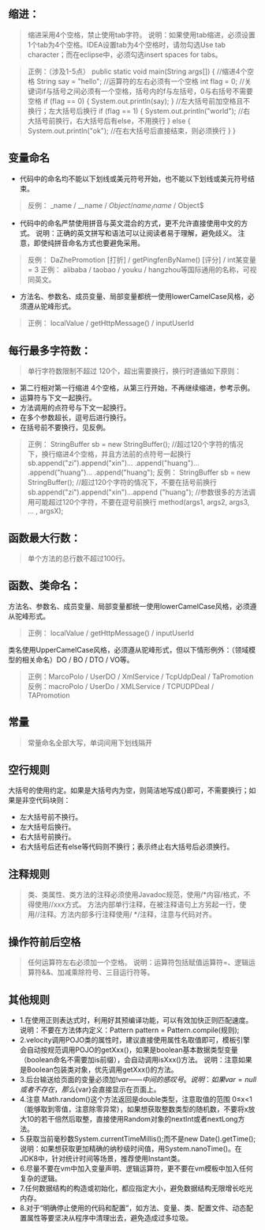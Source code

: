 ## 缩进：
>缩进采用4个空格，禁止使用tab字符。
说明：如果使用tab缩进，必须设置1个tab为4个空格。IDEA设置tab为4个空格时，请勿勾选Use tab character；而在eclipse中，必须勾选insert spaces for tabs。

>正例：（涉及1-5点）
public static void main(String args[]) {
	//缩进4个空格
	String say = "hello";
	//运算符的左右必须有一个空格
	int flag = 0;
	//关键词if与括号之间必须有一个空格，括号内的f与左括号，0与右括号不需要空格
	if (flag == 0) {
		System.out.println(say);
	}
	//左大括号前加空格且不换行；左大括号后换行
	if (flag == 1) {
		System.out.println("world");
		//右大括号前换行，右大括号后有else，不用换行
	} else {
		System.out.println("ok");
		//在右大括号后直接结束，则必须换行
	}
}

## 变量命名
- 代码中的命名均不能以下划线或美元符号开始，也不能以下划线或美元符号结束。
>反例： _name / __name / $Object / name_ / name$ / Object$

- 代码中的命名严禁使用拼音与英文混合的方式，更不允许直接使用中文的方式。
说明：正确的英文拼写和语法可以让阅读者易于理解，避免歧义。 注意，即使纯拼音命名方式也要避免采用。
>反例： DaZhePromotion [打折] / getPingfenByName()  [评分] / int某变量 = 3
正例： alibaba / taobao / youku / hangzhou等国际通用的名称，可视同英文。

- 方法名、参数名、成员变量、局部变量都统一使用lowerCamelCase风格，必须遵从驼峰形式。
>正例： localValue / getHttpMessage() /  inputUserId

## 每行最多字符数：
>单行字符数限制不超过 120个，超出需要换行，换行时遵循如下原则：

-    第二行相对第一行缩进 4个空格，从第三行开始，不再继续缩进，参考示例。
-    运算符与下文一起换行。
-    方法调用的点符号与下文一起换行。
-    在多个参数超长，逗号后进行换行。
-    在括号前不要换行，见反例。

>正例：
StringBuffer sb = new StringBuffer();
//超过120个字符的情况下，换行缩进4个空格，并且方法前的点符号一起换行
sb.append("zi").append("xin")...
	.append("huang")...
	.append("huang")...
	.append("huang");
反例：
StringBuffer sb = new StringBuffer();
//超过120个字符的情况下，不要在括号前换行
sb.append("zi").append("xin")...append
	("huang");
//参数很多的方法调用可能超过120个字符，不要在逗号前换行
method(args1, args2, args3, ...
	, argsX);

## 函数最大行数：
>单个方法的总行数不超过100行。

## 函数、类命名：
方法名、参数名、成员变量、局部变量都统一使用lowerCamelCase风格，必须遵从驼峰形式。
>正例： localValue / getHttpMessage() /  inputUserId

类名使用UpperCamelCase风格，必须遵从驼峰形式，但以下情形例外：（领域模型的相关命名）DO / BO / DTO / VO等。
>正例：MarcoPolo / UserDO / XmlService / TcpUdpDeal /   TaPromotion
反例：macroPolo / UserDo / XMLService / TCPUDPDeal /   TAPromotion

## 常量
>常量命名全部大写，单词间用下划线隔开

## 空行规则
大括号的使用约定。如果是大括号内为空，则简洁地写成{}即可，不需要换行；如果是非空代码块则：
-    左大括号前不换行。
-    左大括号后换行。
-    右大括号前换行。
-    右大括号后还有else等代码则不换行；表示终止右大括号后必须换行。

## 注释规则
>类、类属性、类方法的注释必须使用Javadoc规范，使用/*内容/格式，不得使用//xxx方式。
方法内部单行注释，在被注释语句上方另起一行，使用//注释。方法内部多行注释使用/ */注释，注意与代码对齐。

## 操作符前后空格
>任何运算符左右必须加一个空格。
说明：运算符包括赋值运算符=、逻辑运算符&&、加减乘除符号、三目运行符等。

## 其他规则
-    1.在使用正则表达式时，利用好其预编译功能，可以有效加快正则匹配速度。
说明：不要在方法体内定义：Pattern pattern = Pattern.compile(规则);
-    2.velocity调用POJO类的属性时，建议直接使用属性名取值即可，模板引擎会自动按规范调用POJO的getXxx()，如果是boolean基本数据类型变量（boolean命名不需要加is前缀），会自动调用isXxx()方法。
说明：注意如果是Boolean包装类对象，优先调用getXxx()的方法。
-    3.后台输送给页面的变量必须加$!{var}——中间的感叹号。
说明：如果var=null或者不存在，那么${var}会直接显示在页面上。
-    4.注意 Math.random()这个方法返回是double类型，注意取值的范围 0≤x<1（能够取到零值，注意除零异常），如果想获取整数类型的随机数，不要将x放大10的若干倍然后取整，直接使用Random对象的nextInt或者nextLong方法。
-    5.获取当前毫秒数System.currentTimeMillis();而不是new Date().getTime();
说明：如果想获取更加精确的纳秒级时间值，用System.nanoTime()。在JDK8中，针对统计时间等场景，推荐使用Instant类。
-    6.尽量不要在vm中加入变量声明、逻辑运算符，更不要在vm模板中加入任何复杂的逻辑。
-    7.任何数据结构的构造或初始化，都应指定大小，避免数据结构无限增长吃光内存。
-    8.对于“明确停止使用的代码和配置”，如方法、变量、类、配置文件、动态配置属性等要坚决从程序中清理出去，避免造成过多垃圾。